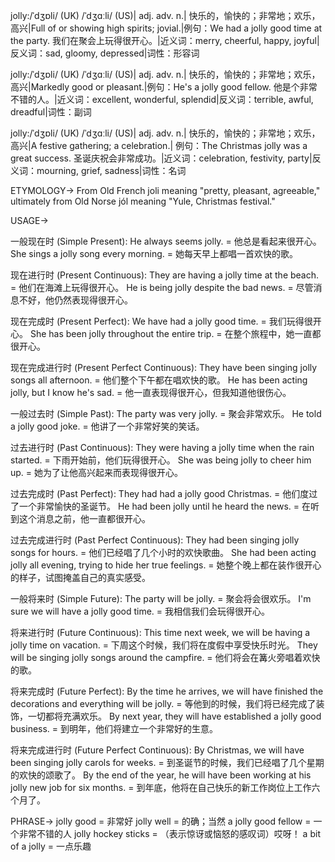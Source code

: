 jolly:/ˈdʒɒli/ (UK) /ˈdʒɑːli/ (US)| adj. adv. n.| 快乐的，愉快的；非常地；欢乐，高兴|Full of or showing high spirits; jovial.|例句：We had a jolly good time at the party. 我们在聚会上玩得很开心。|近义词：merry, cheerful, happy, joyful|反义词：sad, gloomy, depressed|词性：形容词

jolly:/ˈdʒɒli/ (UK) /ˈdʒɑːli/ (US)| adj. adv. n.| 快乐的，愉快的；非常地；欢乐，高兴|Markedly good or pleasant.|例句：He's a jolly good fellow. 他是个非常不错的人。|近义词：excellent, wonderful, splendid|反义词：terrible, awful, dreadful|词性：副词

jolly:/ˈdʒɒli/ (UK) /ˈdʒɑːli/ (US)| adj. adv. n.| 快乐的，愉快的；非常地；欢乐，高兴|A festive gathering; a celebration.| 例句：The Christmas jolly was a great success. 圣诞庆祝会非常成功。|近义词：celebration, festivity, party|反义词：mourning, grief, sadness|词性：名词


ETYMOLOGY->
From Old French joli meaning "pretty, pleasant, agreeable," ultimately from Old Norse jól meaning "Yule, Christmas festival."

USAGE->

一般现在时 (Simple Present):
He always seems jolly. = 他总是看起来很开心。
She sings a jolly song every morning. = 她每天早上都唱一首欢快的歌。

现在进行时 (Present Continuous):
They are having a jolly time at the beach. = 他们在海滩上玩得很开心。
He is being jolly despite the bad news. = 尽管消息不好，他仍然表现得很开心。

现在完成时 (Present Perfect):
We have had a jolly good time. = 我们玩得很开心。
She has been jolly throughout the entire trip. = 在整个旅程中，她一直都很开心。

现在完成进行时 (Present Perfect Continuous):
They have been singing jolly songs all afternoon. = 他们整个下午都在唱欢快的歌。
He has been acting jolly, but I know he's sad. = 他一直表现得很开心，但我知道他很伤心。

一般过去时 (Simple Past):
The party was very jolly. = 聚会非常欢乐。
He told a jolly good joke. = 他讲了一个非常好笑的笑话。

过去进行时 (Past Continuous):
They were having a jolly time when the rain started. =  下雨开始前，他们玩得很开心。
She was being jolly to cheer him up. = 她为了让他高兴起来而表现得很开心。


过去完成时 (Past Perfect):
They had had a jolly good Christmas. = 他们度过了一个非常愉快的圣诞节。
He had been jolly until he heard the news. = 在听到这个消息之前，他一直都很开心。

过去完成进行时 (Past Perfect Continuous):
They had been singing jolly songs for hours. = 他们已经唱了几个小时的欢快歌曲。
She had been acting jolly all evening, trying to hide her true feelings. = 她整个晚上都在装作很开心的样子，试图掩盖自己的真实感受。

一般将来时 (Simple Future):
The party will be jolly. = 聚会将会很欢乐。
I'm sure we will have a jolly good time. = 我相信我们会玩得很开心。

将来进行时 (Future Continuous):
This time next week, we will be having a jolly time on vacation. = 下周这个时候，我们将在度假中享受快乐时光。
They will be singing jolly songs around the campfire. = 他们将会在篝火旁唱着欢快的歌。


将来完成时 (Future Perfect):
By the time he arrives, we will have finished the decorations and everything will be jolly. = 等他到的时候，我们将已经完成了装饰，一切都将充满欢乐。
By next year, they will have established a jolly good business. = 到明年，他们将建立一个非常好的生意。

将来完成进行时 (Future Perfect Continuous):
By Christmas, we will have been singing jolly carols for weeks. = 到圣诞节的时候，我们已经唱了几个星期的欢快的颂歌了。
By the end of the year, he will have been working at his jolly new job for six months. = 到年底，他将在自己快乐的新工作岗位上工作六个月了。



PHRASE->
jolly good = 非常好
jolly well = 的确；当然
a jolly good fellow = 一个非常不错的人
jolly hockey sticks = （表示惊讶或恼怒的感叹词）哎呀！
a bit of a jolly =  一点乐趣


